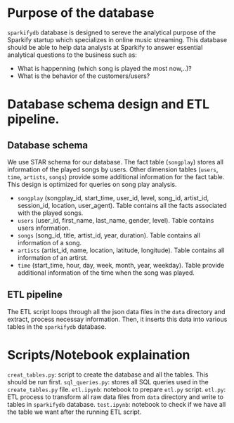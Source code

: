 # Purpose of the database
`sparkifydb` database is designed to sereve the analytical purpose of the Sparkify startup which specializes in online music streaming. This database should be able to help data analysts at Sparkify to answer essential analytical questions to the business such as:
- What is happenning (which song is played the most now,..)?
- What is the behavior of the customers/users?


# Database schema design and ETL pipeline.
## Database schema
We use STAR schema for our database. The fact table (`songplay`) stores all information of the played songs by users. Other dimension tables (`users`, `time`, `artists`, `songs`) provide some additional information for the fact table. This design is optimized for queries on song play analysis.

* `songplay` (songplay_id, start_time, user_id, level, song_id, artist_id, session_id, location, user_agent). Table contains all the facts associated with the played songs.
* `users` (user_id, first_name, last_name, gender, level). Table contains users information.
* `songs` (song_id, title, artist_id, year, duration). Table contains all information of a song.
* `artists` (artist_id, name, location, latitude, longitude). Table contains all information of an artirst.
* `time` (start_time, hour, day, week, month, year, weekday). Table provide additional information of the time when the song was played.


## ETL pipeline
The ETL script loops through all the json data files in the `data` directory and extract, process necessay information. Then, it inserts this data into various tables in the `sparkifydb` database.

# Scripts/Notebook explaination
`creat_tables.py`: script to create the database and all the tables. This should be run first.
`sql_queries.py`: stores all SQL queries used in the `create_tables.py` file.
`etl.ipynb`: notebook to prepare `etl.py` script.
`etl.py`: ETL process to transform all raw data files from `data` directory and write to tables in `sparkifydb` database.
`test.ipynb`: notebook to check if we have all the table we want after the running ETL script.




